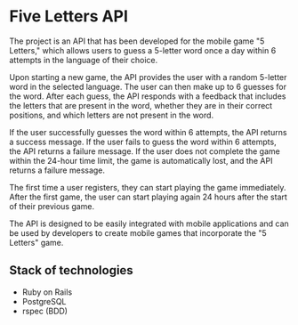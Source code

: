 # Five Letters API

The project is an API that has been developed for the mobile game "5 Letters," which allows users to guess a 5-letter word once a day within 6 attempts in the language of their choice.

Upon starting a new game, the API provides the user with a random 5-letter word in the selected language. The user can then make up to 6 guesses for the word. After each guess, the API responds with a feedback that includes the letters that are present in the word, whether they are in their correct positions, and which letters are not present in the word.

If the user successfully guesses the word within 6 attempts, the API returns a success message. If the user fails to guess the word within 6 attempts, the API returns a failure message. If the user does not complete the game within the 24-hour time limit, the game is automatically lost, and the API returns a failure message.

The first time a user registers, they can start playing the game immediately. After the first game, the user can start playing again 24 hours after the start of their previous game.

The API is designed to be easily integrated with mobile applications and can be used by developers to create mobile games that incorporate the "5 Letters" game.

## Stack of technologies

 - Ruby on Rails
 - PostgreSQL
 - rspec (BDD)
